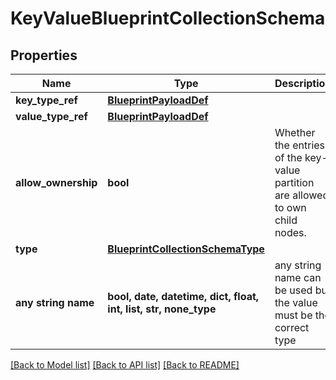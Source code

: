 # KeyValueBlueprintCollectionSchema


## Properties
Name | Type | Description | Notes
------------ | ------------- | ------------- | -------------
**key_type_ref** | [**BlueprintPayloadDef**](BlueprintPayloadDef.md) |  | 
**value_type_ref** | [**BlueprintPayloadDef**](BlueprintPayloadDef.md) |  | 
**allow_ownership** | **bool** | Whether the entries of the key-value partition are allowed to own child nodes. | 
**type** | [**BlueprintCollectionSchemaType**](BlueprintCollectionSchemaType.md) |  | 
**any string name** | **bool, date, datetime, dict, float, int, list, str, none_type** | any string name can be used but the value must be the correct type | [optional]

[[Back to Model list]](../README.md#documentation-for-models) [[Back to API list]](../README.md#documentation-for-api-endpoints) [[Back to README]](../README.md)


